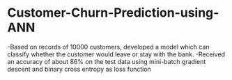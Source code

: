 # Customer-Churn-Prediction-using-ANN

-Based on records of 10000 customers, developed a model
which can classify whether the customer would leave or
stay with the bank.
-Received an accuracy of about 86% on the test data using
mini-batch gradient descent and binary cross entropy as
loss function
